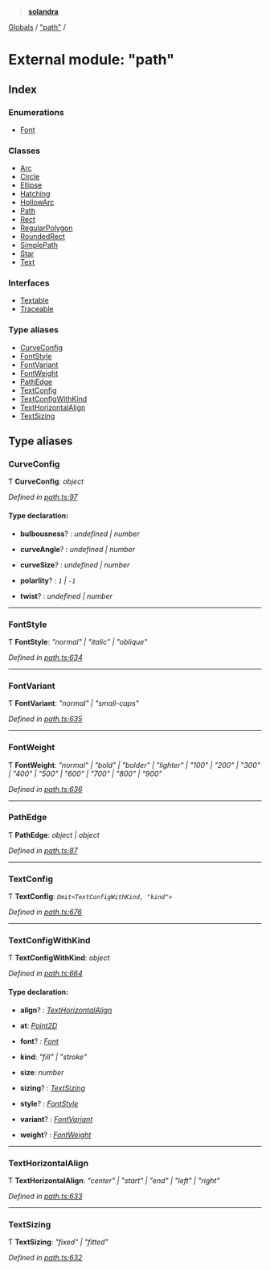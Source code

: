 > **[solandra](../README.md)**

[Globals](../README.md) / ["path"](_path_.md) /

# External module: "path"

## Index

### Enumerations

* [Font](../enums/_path_.font.md)

### Classes

* [Arc](../classes/_path_.arc.md)
* [Circle](../classes/_path_.circle.md)
* [Ellipse](../classes/_path_.ellipse.md)
* [Hatching](../classes/_path_.hatching.md)
* [HollowArc](../classes/_path_.hollowarc.md)
* [Path](../classes/_path_.path.md)
* [Rect](../classes/_path_.rect.md)
* [RegularPolygon](../classes/_path_.regularpolygon.md)
* [RoundedRect](../classes/_path_.roundedrect.md)
* [SimplePath](../classes/_path_.simplepath.md)
* [Star](../classes/_path_.star.md)
* [Text](../classes/_path_.text.md)

### Interfaces

* [Textable](../interfaces/_path_.textable.md)
* [Traceable](../interfaces/_path_.traceable.md)

### Type aliases

* [CurveConfig](_path_.md#curveconfig)
* [FontStyle](_path_.md#fontstyle)
* [FontVariant](_path_.md#fontvariant)
* [FontWeight](_path_.md#fontweight)
* [PathEdge](_path_.md#pathedge)
* [TextConfig](_path_.md#textconfig)
* [TextConfigWithKind](_path_.md#textconfigwithkind)
* [TextHorizontalAlign](_path_.md#texthorizontalalign)
* [TextSizing](_path_.md#textsizing)

## Type aliases

###  CurveConfig

Ƭ **CurveConfig**: *object*

*Defined in [path.ts:97](https://github.com/jamesporter/solandra/blob/0595850/src/lib/path.ts#L97)*

#### Type declaration:

* **bulbousness**? : *undefined | number*

* **curveAngle**? : *undefined | number*

* **curveSize**? : *undefined | number*

* **polarlity**? : *`1` | `-1`*

* **twist**? : *undefined | number*

___

###  FontStyle

Ƭ **FontStyle**: *"normal" | "italic" | "oblique"*

*Defined in [path.ts:634](https://github.com/jamesporter/solandra/blob/0595850/src/lib/path.ts#L634)*

___

###  FontVariant

Ƭ **FontVariant**: *"normal" | "small-caps"*

*Defined in [path.ts:635](https://github.com/jamesporter/solandra/blob/0595850/src/lib/path.ts#L635)*

___

###  FontWeight

Ƭ **FontWeight**: *"normal" | "bold" | "bolder" | "lighter" | "100" | "200" | "300" | "400" | "500" | "600" | "700" | "800" | "900"*

*Defined in [path.ts:636](https://github.com/jamesporter/solandra/blob/0595850/src/lib/path.ts#L636)*

___

###  PathEdge

Ƭ **PathEdge**: *object | object*

*Defined in [path.ts:87](https://github.com/jamesporter/solandra/blob/0595850/src/lib/path.ts#L87)*

___

###  TextConfig

Ƭ **TextConfig**: *`Omit<TextConfigWithKind, "kind">`*

*Defined in [path.ts:676](https://github.com/jamesporter/solandra/blob/0595850/src/lib/path.ts#L676)*

___

###  TextConfigWithKind

Ƭ **TextConfigWithKind**: *object*

*Defined in [path.ts:664](https://github.com/jamesporter/solandra/blob/0595850/src/lib/path.ts#L664)*

#### Type declaration:

* **align**? : *[TextHorizontalAlign](_path_.md#texthorizontalalign)*

* **at**: *[Point2D](_types_play_.md#point2d)*

* **font**? : *[Font](../enums/_path_.font.md)*

* **kind**: *"fill" | "stroke"*

* **size**: *number*

* **sizing**? : *[TextSizing](_path_.md#textsizing)*

* **style**? : *[FontStyle](_path_.md#fontstyle)*

* **variant**? : *[FontVariant](_path_.md#fontvariant)*

* **weight**? : *[FontWeight](_path_.md#fontweight)*

___

###  TextHorizontalAlign

Ƭ **TextHorizontalAlign**: *"center" | "start" | "end" | "left" | "right"*

*Defined in [path.ts:633](https://github.com/jamesporter/solandra/blob/0595850/src/lib/path.ts#L633)*

___

###  TextSizing

Ƭ **TextSizing**: *"fixed" | "fitted"*

*Defined in [path.ts:632](https://github.com/jamesporter/solandra/blob/0595850/src/lib/path.ts#L632)*